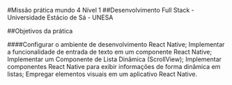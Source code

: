 #Missão prática mundo 4 Nível 1
##Desenvolvimento Full Stack - Universidade Estácio de Sá - UNESA

##Objetivos da prática

####Configurar o ambiente de desenvolvimento React Native;
Implementar a funcionalidade de entrada de texto em um componente React Native;
Implementar um Componente de Lista Dinâmica (ScrollView);
Implementar componentes React Native para exibir informações de forma dinâmica
em listas;
Empregar elementos visuais em um aplicativo React Native.


